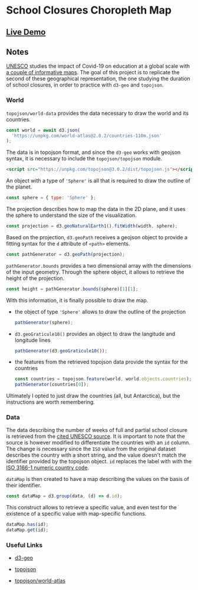 # School Closures Choropleth Map

## [Live Demo](https://codepen.io/borntofrappe/pen/oNBaKdw)

## Notes

[UNESCO](https://en.unesco.org) studies the impact of Covid-19 on education at a global scale with [a couple of informative maps](https://en.unesco.org/covid19/educationresponse). The goal of this project is to replicate the second of these geographical representation, the one studying the duration of school closures, in order to practice with `d3-geo` and `topojson`.

### World

`topojson/world-data` provides the data necessary to draw the world and its countries.

```js
const world = await d3.json(
  'https://unpkg.com/world-atlas@2.0.2/countries-110m.json'
);
```

The data is in topojson format, and since the `d3-geo` works with geojson syntax, it is necessary to include the `topojson/topojson` module.

```html
<script src="https://unpkg.com/topojson@3.0.2/dist/topojson.js"></script>
```

An object with a type of `'Sphere'` is all that is required to draw the outline of the planet.

```js
const sphere = { type: 'Sphere' };
```

The projection describes how to map the data in the 2D plane, and it uses the sphere to understand the size of the visualization.

```js
const projection = d3.geoNaturalEarth1().fitWidth(width, sphere);
```

Based on the projection, `d3.geoPath` receives a geojson object to provide a fitting syntax for the `d` attribute of `<path>` elements.

```js
const pathGenerator = d3.geoPath(projection);
```

`pathGenerator.bounds` provides a two dimensional array with the dimensions of the input geometry. Through the sphere object, it allows to retrieve the height of the projection.

```js
const height = pathGenerator.bounds(sphere)[1][1];
```

With this information, it is finally possible to draw the map.

- the object of type `'Sphere'` allows to draw the outline of the projection

  ```js
  pathGenerator(sphere);
  ```

- `d3.geoGraticule10()` provides an object to draw the langitude and longitude lines

  ```js
  pathGenerator(d3.geoGraticule10());
  ```

- the features from the retrieved topojson data provide the syntax for the countries

  ```js
  const countries = topojson.feature(world, world.objects.countries);
  pathGenerator(countries[0]);
  ```

Ultimately I opted to just draw the countries (all, but Antarctica), but the instructions are worth remembering.

### Data

The data describing the number of weeks of full and partial school closure is retrieved from the [cited UNESCO source](https://en.unesco.org/covid19/educationresponse). It is important to note that the source is however modified to differentiate the countries with an `id` column. The change is necessary since the `ISO` value from the original dataset describes the country with a short string, and the value doesn't match the identifier provided by the topojson object. `id` replaces the label with with the [ISO 3166-1 numeric country code](https://en.wikipedia.org/wiki/ISO_3166-1_numeric).

`dataMap` is then created to have a map describing the values on the basis of their identifier.

```js
const dataMap = d3.group(data, (d) => d.id);
```

This construct allows to retrieve a specific value, and even test for the existence of a specific value with map-specific functions.

```js
dataMap.has(id);
dataMap.get(id);
```

### Useful Links

- [d3-geo](https://github.com/d3/d3-geo)

- [topojson](https://github.com/topojson/topojson)

- [topojson/world-atlas](https://github.com/topojson/world-atlas)
